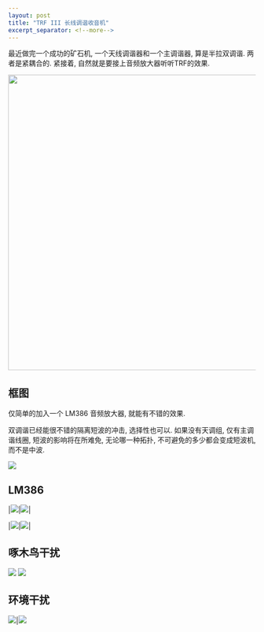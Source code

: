 ```yaml
---
layout: post
title: "TRF III 长线调谐收音机"
excerpt_separator: <!--more-->
---
```


最近做完一个成功的矿石机, 一个天线调谐器和一个主调谐器, 算是半拉双调谐. 两者是紧耦合的. 紧接着, 自然就是要接上音频放大器听听TRF的效果.

<img src="{{site.baseurl}}/images/crystal-dt-receiver.jpg" class="center" width="600" /> 

<!--more-->

## 框图
仅简单的加入一个 LM386 音频放大器, 就能有不错的效果. 

双调谐已经能很不错的隔离短波的冲击, 选择性也可以. 如果没有天调组, 仅有主调谐线圈, 短波的影响将在所难免, 无论哪一种拓扑, 不可避免的多少都会变成短波机, 而不是中波.

<img src="{{site.baseurl}}/images/TRF-longwire-block.png" class="center" />


## LM386

|<img src="{{site.baseurl}}/images/lm386-photo1.jpg" />|<img src="{{site.baseurl}}/images/lm386-photo2.jpg" />|


|<img src="{{site.baseurl}}/images/lm386-sch.png" class="center" />|<img src="{{site.baseurl}}/images/lm386-pcb.png" class="center" />|


## 啄木鸟干扰
<img src="{{site.baseurl}}/images/duga-radar.png" class="center" />

<img src="{{site.baseurl}}/images/duga-radar-arm.png" class="center" />


## 环境干扰


<img src="{{site.baseurl}}/images/15m-ant-SA-day.jpg" />|<img src="{{site.baseurl}}/images/50m-ant-SA-day.jpg" />
